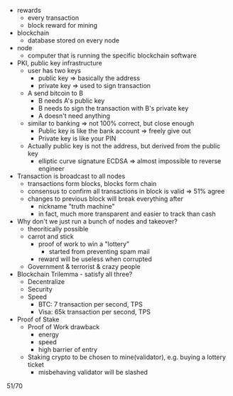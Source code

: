 - rewards
    - every transaction
    - block reward for mining
- blockchain
    - database stored on every node
- node
    - computer that is running the specific blockchain software
- PKI, public key infrastructure
    - user has two keys
        - public key => basically the address
        - private key => used to sign transaction
    - A send bitcoin to B
        - B needs A's public key
        - B needs to sign the transaction with B's private key
        - A doesn't need anything
    - similar to banking => not 100% correct, but close enough
        - Public key is like the bank account => freely give out
        - Private key is like your PIN
    - Actually public key is not the address, but derived from the public key
        - elliptic curve signature ECDSA => almost impossible to reverse engineer
- Transaction is broadcast to all nodes
    - transactions form blocks, blocks form chain
    - consensus to confirm all transactions in block is valid => 51% agree
    - changes to previous block will break everything after
        - nickname "truth machine"
        - in fact, much more transparent and easier to track than cash
- Why don't we just run a bunch of nodes and takeover?
    - theoritically possible
    - carrot and stick
        - proof of work to win a "lottery"
            - started from preventing spam mail
        - reward will be useless when corrupted
    - Government & terrorist & crazy people
- Blockchain Trilemma - satisfy all three?
    - Decentralize
    - Security
    - Speed
        - BTC: 7 transaction per second, TPS
        - Visa: 65k transaction per second, TPS
- Proof of Stake
    - Proof of Work drawback
        - energy
        - speed
        - high barrier of entry
    - Staking crypto to be chosen to mine(validator), e.g. buying a lottery ticket
        - misbehaving validator will be slashed

51/70